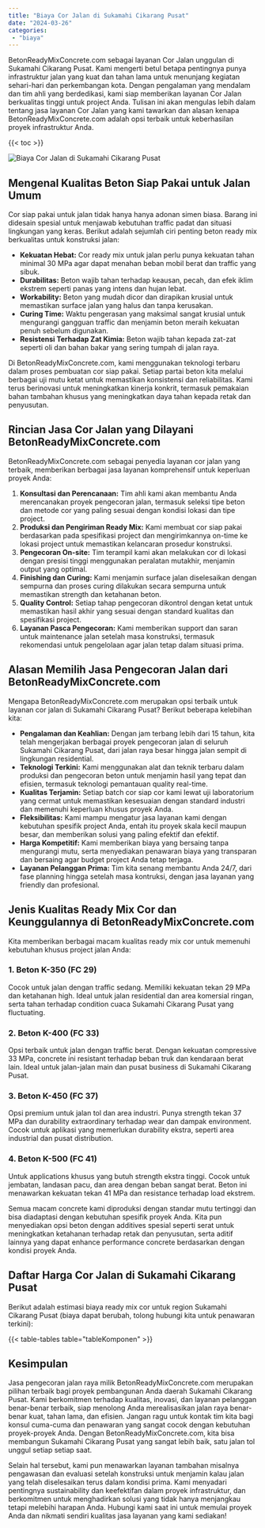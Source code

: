 ```yaml
---
title: "Biaya Cor Jalan di Sukamahi Cikarang Pusat"
date: "2024-03-26"
categories: 
 - "biaya"
---
```


BetonReadyMixConcrete.com sebagai layanan Cor Jalan unggulan di Sukamahi Cikarang Pusat. Kami mengerti betul betapa pentingnya punya infrastruktur jalan yang kuat dan tahan lama untuk menunjang kegiatan sehari-hari dan perkembangan kota. Dengan pengalaman yang mendalam dan tim ahli yang berdedikasi, kami siap memberikan layanan Cor Jalan berkualitas tinggi untuk project Anda. Tulisan ini akan mengulas lebih dalam tentang jasa layanan Cor Jalan yang kami tawarkan dan alasan kenapa BetonReadyMixConcrete.com adalah opsi terbaik untuk keberhasilan proyek infrastruktur Anda.

{{< toc >}}

![Biaya Cor Jalan di Sukamahi Cikarang Pusat](https://betoncor8.github.io/cor/harga-beton-readymix-concrete%20(35).png)

## Mengenal Kualitas Beton Siap Pakai untuk Jalan Umum

Cor siap pakai untuk jalan tidak hanya hanya adonan simen biasa. Barang ini didesain spesial untuk menjawab kebutuhan traffic padat dan situasi lingkungan yang keras. Berikut adalah sejumlah ciri penting beton ready mix berkualitas untuk konstruksi jalan:

- **Kekuatan Hebat:** Cor ready mix untuk jalan perlu punya kekuatan tahan minimal 30 MPa agar dapat menahan beban mobil berat dan traffic yang sibuk.
- **Durabilitas:** Beton wajib tahan terhadap keausan, pecah, dan efek iklim ekstrem seperti panas yang intens dan hujan lebat.
- **Workability:** Beton yang mudah dicor dan dirapikan krusial untuk memastikan surface jalan yang halus dan tanpa kerusakan.
- **Curing Time:** Waktu pengerasan yang maksimal sangat krusial untuk mengurangi gangguan traffic dan menjamin beton meraih kekuatan penuh sebelum digunakan.
- **Resistensi Terhadap Zat Kimia:** Beton wajib tahan kepada zat-zat seperti oli dan bahan bakar yang sering tumpah di jalan raya.

Di BetonReadyMixConcrete.com, kami menggunakan teknologi terbaru dalam proses pembuatan cor siap pakai. Setiap partai beton kita melalui berbagai uji mutu ketat untuk memastikan konsistensi dan reliabilitas. Kami terus berinovasi untuk meningkatkan kinerja konkrit, termasuk pemakaian bahan tambahan khusus yang meningkatkan daya tahan kepada retak dan penyusutan.

## Rincian Jasa Cor Jalan yang Dilayani BetonReadyMixConcrete.com

BetonReadyMixConcrete.com sebagai penyedia layanan cor jalan yang terbaik, memberikan berbagai jasa layanan komprehensif untuk keperluan proyek Anda:

1. **Konsultasi dan Perencanaan:** Tim ahli kami akan membantu Anda merencanakan proyek pengecoran jalan, termasuk seleksi tipe beton dan metode cor yang paling sesuai dengan kondisi lokasi dan tipe project.
2. **Produksi dan Pengiriman Ready Mix:** Kami membuat cor siap pakai berdasarkan pada spesifikasi project dan mengirimkannya on-time ke lokasi project untuk memastikan kelancaran prosedur konstruksi.
3. **Pengecoran On-site:** Tim terampil kami akan melakukan cor di lokasi dengan presisi tinggi menggunakan peralatan mutakhir, menjamin output yang optimal.
4. **Finishing dan Curing:** Kami menjamin surface jalan diselesaikan dengan sempurna dan proses curing dilakukan secara sempurna untuk memastikan strength dan ketahanan beton.
5. **Quality Control:** Setiap tahap pengecoran dikontrol dengan ketat untuk memastikan hasil akhir yang sesuai dengan standard kualitas dan spesifikasi project.
6. **Layanan Pasca Pengecoran:** Kami memberikan support dan saran untuk maintenance jalan setelah masa konstruksi, termasuk rekomendasi untuk pengelolaan agar jalan tetap dalam situasi prima.

## Alasan Memilih Jasa Pengecoran Jalan dari BetonReadyMixConcrete.com

Mengapa BetonReadyMixConcrete.com merupakan opsi terbaik untuk layanan cor jalan di Sukamahi Cikarang Pusat? Berikut beberapa kelebihan kita:

- **Pengalaman dan Keahlian:** Dengan jam terbang lebih dari 15 tahun, kita telah mengerjakan berbagai proyek pengecoran jalan di seluruh Sukamahi Cikarang Pusat, dari jalan raya besar hingga jalan sempit di lingkungan residential.
- **Teknologi Terkini:** Kami menggunakan alat dan teknik terbaru dalam produksi dan pengecoran beton untuk menjamin hasil yang tepat dan efisien, termasuk teknologi pemantauan quality real-time.
- **Kualitas Terjamin:** Setiap batch cor siap cor kami lewat uji laboratorium yang cermat untuk memastikan kesesuaian dengan standard industri dan memenuhi keperluan khusus proyek Anda.
- **Fleksibilitas:** Kami mampu mengatur jasa layanan kami dengan kebutuhan spesifik project Anda, entah itu proyek skala kecil maupun besar, dan memberikan solusi yang paling efektif dan efektif.
- **Harga Kompetitif:** Kami memberikan biaya yang bersaing tanpa mengurangi mutu, serta menyediakan penawaran biaya yang transparan dan bersaing agar budget project Anda tetap terjaga.
- **Layanan Pelanggan Prima:** Tim kita senang membantu Anda 24/7, dari fase planning hingga setelah masa kontruksi, dengan jasa layanan yang friendly dan profesional.

## Jenis Kualitas Ready Mix Cor dan Keunggulannya di BetonReadyMixConcrete.com

Kita memberikan berbagai macam kualitas ready mix cor untuk memenuhi kebutuhan khusus project jalan Anda:

### 1\. Beton K-350 (FC 29)

Cocok untuk jalan dengan traffic sedang. Memiliki kekuatan tekan 29 MPa dan ketahanan high. Ideal untuk jalan residential dan area komersial ringan, serta tahan terhadap condition cuaca Sukamahi Cikarang Pusat yang fluctuating.

### 2\. Beton K-400 (FC 33)

Opsi terbaik untuk jalan dengan traffic berat. Dengan kekuatan compressive 33 MPa, concrete ini resistant terhadap beban truk dan kendaraan berat lain. Ideal untuk jalan-jalan main dan pusat business di Sukamahi Cikarang Pusat.

### 3\. Beton K-450 (FC 37)

Opsi premium untuk jalan tol dan area industri. Punya strength tekan 37 MPa dan durability extraordinary terhadap wear dan dampak environment. Cocok untuk aplikasi yang memerlukan durability ekstra, seperti area industrial dan pusat distribution.

### 4\. Beton K-500 (FC 41)

Untuk applications khusus yang butuh strength ekstra tinggi. Cocok untuk jembatan, landasan pacu, dan area dengan beban sangat berat. Beton ini menawarkan kekuatan tekan 41 MPa dan resistance terhadap load ekstrem.

Semua macam concrete kami diproduksi dengan standar mutu tertinggi dan bisa diadaptasi dengan kebutuhan spesifik proyek Anda. Kita pun menyediakan opsi beton dengan additives spesial seperti serat untuk meningkatkan ketahanan terhadap retak dan penyusutan, serta aditif lainnya yang dapat enhance performance concrete berdasarkan dengan kondisi proyek Anda.

## Daftar Harga Cor Jalan di Sukamahi Cikarang Pusat

Berikut adalah estimasi biaya ready mix cor untuk region Sukamahi Cikarang Pusat (biaya dapat berubah, tolong hubungi kita untuk penawaran terkini):

{{< table-tables table="tableKomponen" >}}

## Kesimpulan

Jasa pengecoran jalan raya milik BetonReadyMixConcrete.com merupakan pilihan terbaik bagi proyek pembangunan Anda daerah Sukamahi Cikarang Pusat. Kami berkomitmen terhadap kualitas, inovasi, dan layanan pelanggan benar-benar terbaik, siap menolong Anda merealisasikan jalan raya benar-benar kuat, tahan lama, dan efisien. Jangan ragu untuk kontak tim kita bagi konsul cuma-cuma dan penawaran yang sangat cocok dengan kebutuhan proyek-proyek Anda. Dengan BetonReadyMixConcrete.com, kita bisa membangun Sukamahi Cikarang Pusat yang sangat lebih baik, satu jalan tol unggul setiap setiap saat.

Selain hal tersebut, kami pun menawarkan layanan tambahan misalnya pengawasan dan evaluasi setelah konstruksi untuk menjamin kalau jalan yang telah diselesaikan terus dalam kondisi prima. Kami menyadari pentingnya sustainability dan keefektifan dalam proyek infrastruktur, dan berkomitmen untuk menghadirkan solusi yang tidak hanya menjangkau tetapi melebihi harapan Anda. Hubungi kami saat ini untuk memulai proyek Anda dan nikmati sendiri kualitas jasa layanan yang kami sediakan!
